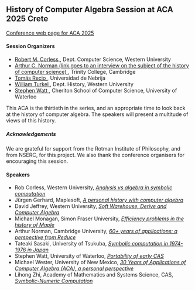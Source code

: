 <H2> History of Computer Algebra Session at ACA 2025 Crete </H2>

<A HREF="https://aca2025.github.io/"> Conference web page for ACA 2025 </A>

<H4> Session Organizers </H4>

<ul> 
<li> <A HREF="https://rcorless.github.io"> Robert M. Corless </A>, Dept. Computer Science, Western University </li>
<li> <A HREF="https://www.varsity.co.uk/interviews/29764"> Arthur C. Norman (link goes to an interview on the subject of the history of computer science) </A>, Trinity College, Cambridge </li>
<li> <A HREF="https://personales.unican.es/reciot/"> Tomás Recio </A>, Universidad de Nebrija </li>
<li> <A HREF="https://williamjturkel.net/"> William Turkel </A>, Dept. History, Western University </li>
<li> <A HREF="https://cs.uwaterloo.ca/~smwatt/"> Stephen Watt </A>, Cheriton School of Computer Science, University of Waterloo </li>
</ul>

<p> This ACA is the thirtieth in the series, and an appropriate time to look back at the history of computer algebra.  The speakers will present a multitude of views of this history.</p>

<H5> Acknowledgements </H5>
<p></p>We are grateful for support from the Rotman Institute of Philosophy, and from NSERC, for this project. We also thank the conference organisers for encouraging this session.</p>

<H4> Speakers </H4>

<ul>
  <li> Rob Corless, Western University, <A HREF="AnalysisVSAlgebra.pdf"><em>Analysis vs algebra in symbolic computation</em></A> </li>
  <li> Jürgen Gerhard, Maplesoft, <A HREF="Abstract_Gerhard.pdf"><em>A personal history with computer algebra</em></A> </li>
  <li> David Jeffrey, Western University, <A HREF="Jeffrey.pdf"><em>Soft Warehouse, Derive and Computer Algebra</em></A> </li>
  <li> Michael Monagan, Simon Fraser University, <A HREF="ACA-25-Monagan.pdf"><em>Efficiency problems in the history of Maple</em></A> </li>
  <li> Arthur Norman, Cambridge University, <A HREF="aca25_abstract.pdf"><em>60+ years of applications: a perspective from Reduce</em></A> </li>
  <li> Tateaki Sasaki, University of Tsukuba, <A HREF="ACA2025ssk.pdf"><em>Symbolic computation in 1974-1976 in Japan</em></A> </li>
  <li> Stephen Watt, University of Waterloo, <A HREF="ACA_2025____Portability_of_Early_CAS____First_Thoughts.pdf"><em>Portability of early CAS</em></A> </li>
  <li> Michael Wester, University of New Mexico, <A HREF="Wester.pdf"><em>30 Years of Applications of Computer Algebra (ACA), a
personal perspective</em></A> </li>
  <li> Lihong Zhi, Academy of Mathematics and Systems Science, CAS, <A HREF="symbolic-numeric computation.pdf"><em>Symbolic-Numeric Computation</em></A> </li>
</ul>

